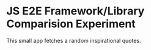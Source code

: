 # JS E2E Framework/Library Comparision Experiment

This small app fetches a random inspirational quotes.

